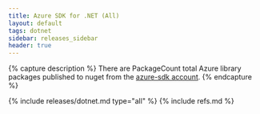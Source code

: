 ```yaml
---
title: Azure SDK for .NET (All)
layout: default
tags: dotnet
sidebar: releases_sidebar
header: true
---
```

{% capture description %}
There are PackageCount total Azure library packages published to nuget from the [azure-sdk account](https://www.nuget.org/profiles/azure-sdk).
{% endcapture %}

{% include releases/dotnet.md type="all" %}
{% include refs.md %}

